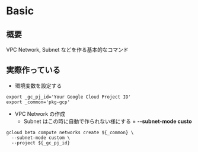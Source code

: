 # Basic

## 概要

VPC Network, Subnet などを作る基本的なコマンド

## 実際作っている

- 環境変数を設定する

```
export _gc_pj_id='Your Google Cloud Project ID'
export _common='pkg-gcp'
```

- VPC Network の作成
  - Subnet はこの時に自動で作られない様にする = **--subnet-mode custo**

```
gcloud beta compute networks create ${_common} \
  --subnet-mode custom \
  --project ${_gc_pj_id}
```
